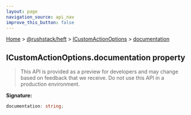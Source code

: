 ```yaml
---
layout: page
navigation_source: api_nav
improve_this_button: false
---
```



[Home](./index.md) &gt; [@rushstack/heft](./heft.md) &gt; [ICustomActionOptions](./heft.icustomactionoptions.md) &gt; [documentation](./heft.icustomactionoptions.documentation.md)

## ICustomActionOptions.documentation property

> This API is provided as a preview for developers and may change based on feedback that we receive. Do not use this API in a production environment.
>

<b>Signature:</b>

```typescript
documentation: string;
```
